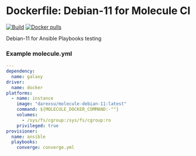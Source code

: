# Doсkerfile: Debian-11 for Molecule CI 

[![Build](https://github.com/darexsu/docker-debian-11/actions/workflows/build.yml/badge.svg)](https://github.com/darexsu/docker-debian-11/actions/workflows/build.yml)
[![Docker pulls](https://img.shields.io/docker/pulls/darexsu/molecule-debian-11.svg?maxAge=2592000)](https://hub.docker.com/r/darexsu/molecule-debian-11/)

Debian-11 for Ansible Playbooks testing

### Example molecule.yml
```yaml
---
dependency:
  name: galaxy
driver:
  name: docker
platforms:
  - name: instance
    image: "darexsu/molecule-debian-11:latest"
    command: ${MOLECULE_DOCKER_COMMAND:-""}
    volumes:
      - /sys/fs/cgroup:/sys/fs/cgroup:ro
    privileged: true    
provisioner:
  name: ansible
  playbooks:
    converge: converge.yml
```
